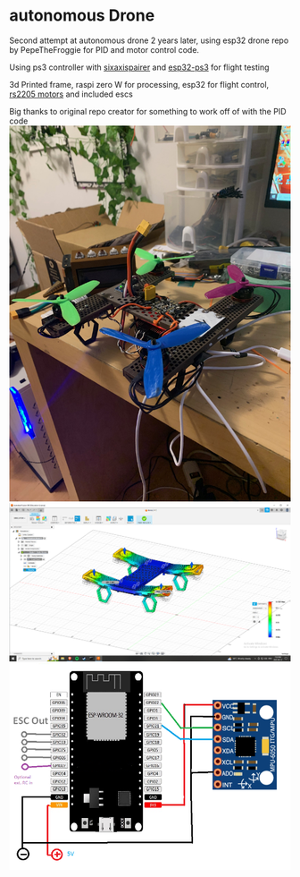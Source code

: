 # autonomous Drone

Second attempt at autonomous drone 2 years later, using esp32 drone repo by PepeTheFroggie for PID and motor control code.

Using ps3 controller with [sixaxispairer](https://github.com/user-none/sixaxispairer) and [esp32-ps3](https://github.com/jvpernis/esp32-ps3) for flight testing

3d Printed frame, raspi zero W for processing, esp32 for flight control, [rs2205 motors](https://www.aliexpress.com/item/1005001270601236.html?spm=a2g0o.order_list.order_list_main.122.6ecf1802ioyX7h) and included escs

Big thanks to original repo creator for something to work off of with the PID code
![version1.jpg](photos/version1.jpeg)
![Stress.png](photos/StressSimulation3.png)
![wiring.png](photos/Wiring.png "Wiring")
